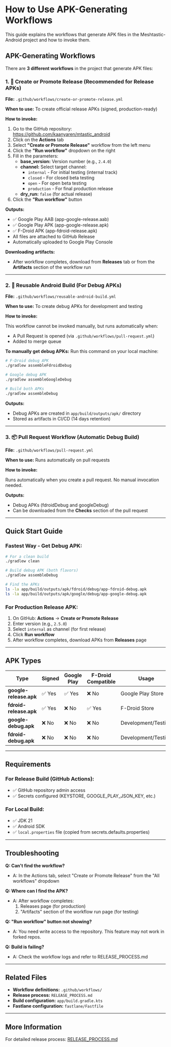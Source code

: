 # How to Use APK-Generating Workflows

This guide explains the workflows that generate APK files in the Meshtastic-Android project and how to invoke them.

## APK-Generating Workflows

There are **3 different workflows** in the project that generate APK files:

### 1. 🎯 **Create or Promote Release** (Recommended for Release APKs)

**File:** `.github/workflows/create-or-promote-release.yml`

**When to use:** To create official release APKs (signed, production-ready)

**How to invoke:**

1. Go to the GitHub repository: https://github.com/kaanyaren/mtastic_android
2. Click on the **Actions** tab
3. Select **"Create or Promote Release"** workflow from the left menu
4. Click the **"Run workflow"** dropdown on the right
5. Fill in the parameters:
   - **base_version:** Version number (e.g., `2.4.0`)
   - **channel:** Select target channel:
     - `internal` - For initial testing (internal track)
     - `closed` - For closed beta testing
     - `open` - For open beta testing
     - `production` - For final production release
   - **dry_run:** `false` (for actual release)
6. Click the **"Run workflow"** button

**Outputs:**
- ✅ Google Play AAB (app-google-release.aab)
- ✅ Google Play APK (app-google-release.apk)
- ✅ F-Droid APK (app-fdroid-release.apk)
- All files are attached to GitHub Release
- Automatically uploaded to Google Play Console

**Downloading artifacts:**
- After workflow completes, download from **Releases** tab or from the **Artifacts** section of the workflow run

---

### 2. 🔨 **Reusable Android Build** (For Debug APKs)

**File:** `.github/workflows/reusable-android-build.yml`

**When to use:** To create debug APKs for development and testing

**How to invoke:**

This workflow cannot be invoked manually, but runs automatically when:
- A Pull Request is opened (via `.github/workflows/pull-request.yml`)
- Added to merge queue

**To manually get debug APKs:** Run this command on your local machine:

```bash
# F-Droid debug APK
./gradlew assembleFdroidDebug

# Google debug APK
./gradlew assembleGoogleDebug

# Build both APKs
./gradlew assembleDebug
```

**Outputs:**
- Debug APKs are created in `app/build/outputs/apk/` directory
- Stored as artifacts in CI/CD (14 days retention)

---

### 3. 📦 **Pull Request Workflow** (Automatic Debug Build)

**File:** `.github/workflows/pull-request.yml`

**When to use:** Runs automatically on pull requests

**How to invoke:**

Runs automatically when you create a pull request. No manual invocation needed.

**Outputs:**
- Debug APKs (fdroidDebug and googleDebug)
- Can be downloaded from the **Checks** section of the pull request

---

## Quick Start Guide

### Fastest Way - Get Debug APK:

```bash
# For a clean build
./gradlew clean

# Build debug APK (both flavors)
./gradlew assembleDebug

# Find the APKs
ls -la app/build/outputs/apk/fdroid/debug/app-fdroid-debug.apk
ls -la app/build/outputs/apk/google/debug/app-google-debug.apk
```

### For Production Release APK:

1. On GitHub: **Actions** → **Create or Promote Release**
2. Enter version (e.g., `2.5.0`)
3. Select `internal` as channel (for first release)
4. Click **Run workflow**
5. After workflow completes, download APKs from **Releases** page

---

## APK Types

| Type | Signed | Google Play | F-Droid Compatible | Usage |
|------|--------|-------------|-------------------|-------|
| **google-release.apk** | ✅ Yes | ✅ Yes | ❌ No | Google Play Store |
| **fdroid-release.apk** | ✅ Yes | ❌ No | ✅ Yes | F-Droid Store |
| **google-debug.apk** | ❌ No | ❌ No | ❌ No | Development/Testing |
| **fdroid-debug.apk** | ❌ No | ❌ No | ❌ No | Development/Testing |

---

## Requirements

### For Release Build (GitHub Actions):
- ✅ GitHub repository admin access
- ✅ Secrets configured (KEYSTORE, GOOGLE_PLAY_JSON_KEY, etc.)

### For Local Build:
- ✅ JDK 21
- ✅ Android SDK
- ✅ `local.properties` file (copied from secrets.defaults.properties)

---

## Troubleshooting

**Q: Can't find the workflow?**
- A: In the Actions tab, select "Create or Promote Release" from the "All workflows" dropdown

**Q: Where can I find the APK?**
- A: After workflow completes:
  1. Releases page (for production)
  2. "Artifacts" section of the workflow run page (for testing)

**Q: "Run workflow" button not showing?**
- A: You need write access to the repository. This feature may not work in forked repos.

**Q: Build is failing?**
- A: Check the workflow logs and refer to RELEASE_PROCESS.md

---

## Related Files

- **Workflow definitions:** `.github/workflows/`
- **Release process:** `RELEASE_PROCESS.md`
- **Build configuration:** `app/build.gradle.kts`
- **Fastlane configuration:** `fastlane/Fastfile`

---

## More Information

For detailed release process: [RELEASE_PROCESS.md](RELEASE_PROCESS.md)
